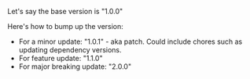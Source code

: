 Let's say the base version is "1.0.0"

Here's how to bump up the version:
- For a minor update: "1.0.1" - aka patch. Could include chores such as updating dependency versions.
- For feature update: "1.1.0"
- For major breaking update: "2.0.0"
